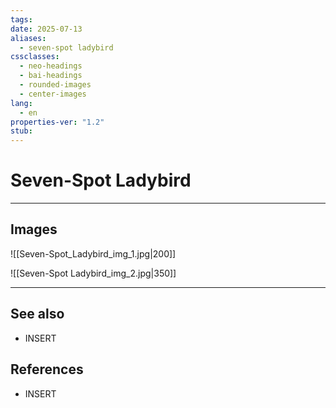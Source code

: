 ```yaml
---
tags: 
date: 2025-07-13
aliases:
  - seven-spot ladybird
cssclasses:
  - neo-headings
  - bai-headings
  - rounded-images
  - center-images
lang:
  - en
properties-ver: "1.2"
stub:
---
```

# Seven-Spot Ladybird

***

## Images
![[Seven-Spot_Ladybird_img_1.jpg|200]]

![[Seven-Spot Ladybird_img_2.jpg|350]]


***
## See also
- INSERT
## References
- INSERT